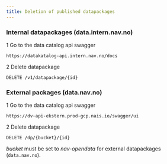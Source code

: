 ```yaml
---
title: Deletion of published datapackages
---
```


### Internal datapackages (data.intern.nav.no)

1 Go to the data catalog api swagger
````
https://datakatalog-api.intern.nav.no/docs
````

2 Delete datapackage
```
DELETE /v1/datapackage/{id}
```


### External packages (data.nav.no)
1 Go to the data catalog api swagger
````
https://dv-api-ekstern.prod-gcp.nais.io/swagger/ui
````

2 Delete datapackage
````
DELETE /dp/{bucket}/{id}
````

_bucket_ must be set to *nav-opendata* for external datapackages (`data.nav.no`).
